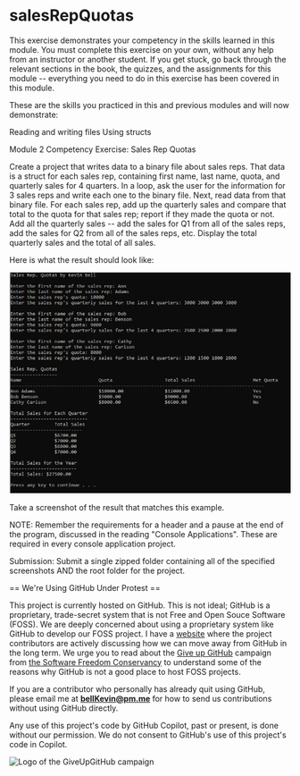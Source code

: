 # salesRepQuotas

This exercise demonstrates your competency in the skills learned in this module. You must complete this exercise on your own, without any help from an instructor or another student. If you get stuck, go back through the relevant sections in the book, the quizzes, and the assignments for this module -- everything you need to do in this exercise has been covered in this module.

These are the skills you practiced in this and previous modules and will now demonstrate:

Reading and writing files
Using structs
 

Module 2 Competency Exercise: Sales Rep Quotas

Create a project that writes data to a binary file about sales reps. That data is a struct for each sales rep, containing first name, last name, quota, and quarterly sales for 4 quarters. In a loop, ask the user for the information for 3 sales reps and write each one to the binary file. Next, read data from that binary file. For each sales rep, add up the quarterly sales and compare that total to the quota for that sales rep; report if they made the quota or not. Add all the quarterly sales -- add the sales for Q1 from all of the sales reps, add the sales for Q2 from all of the sales reps, etc. Display the total quarterly sales and the total of all sales.

Here is what the result should look like:

![M2 Competency Quotas](https://github.com/bell-kevin/salesRepQuotas/blob/main/salesRepQuotas/sales.PNG)

Take a screenshot of the result that matches this example.

 

NOTE: Remember the requirements for a header and a pause at the end of the program, discussed in the reading "Console Applications". These are required in every console application project.

Submission: Submit a single zipped folder containing all of the specified screenshots AND the root folder for the project.

== We're Using GitHub Under Protest ==

This project is currently hosted on GitHub.  This is not ideal; GitHub is a
proprietary, trade-secret system that is not Free and Open Souce Software
(FOSS).  We are deeply concerned about using a proprietary system like GitHub
to develop our FOSS project. I have a [website](https://bellKevin.me) where the
project contributors are actively discussing how we can move away from GitHub
in the long term.  We urge you to read about the [Give up GitHub](https://GiveUpGitHub.org) campaign 
from [the Software Freedom Conservancy](https://sfconservancy.org) to understand some of the reasons why GitHub is not 
a good place to host FOSS projects.

If you are a contributor who personally has already quit using GitHub, please
email me at **bellKevin@pm.me** for how to send us contributions without
using GitHub directly.

Any use of this project's code by GitHub Copilot, past or present, is done
without our permission.  We do not consent to GitHub's use of this project's
code in Copilot.

![Logo of the GiveUpGitHub campaign](https://sfconservancy.org/img/GiveUpGitHub.png)
